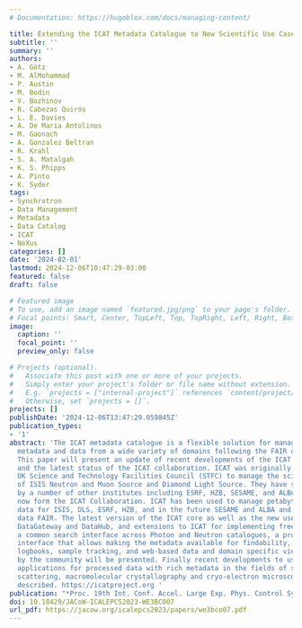 ```yaml
---
# Documentation: https://hugoblox.com/docs/managing-content/

title: Extending the ICAT Metadata Catalogue to New Scientific Use Cases
subtitle: ''
summary: ''
authors:
- A. Götz
- M. AlMohammad
- P. Austin
- M. Bodin
- V. Bozhinov
- R. Cabezas Quirós
- L. E. Davies
- A. De Maria Antolinos
- M. Gaonach
- A. Gonzalez Beltran
- R. Krahl
- S. A. Matalgah
- K. S. Phipps
- A. Pinto
- K. Syder
tags:
- Synchrotron
- Data Management
- Metadata
- Data Catalog
- ICAT
- NeXus
categories: []
date: '2024-02-01'
lastmod: 2024-12-06T10:47:29-03:00
featured: false
draft: false

# Featured image
# To use, add an image named `featured.jpg/png` to your page's folder.
# Focal points: Smart, Center, TopLeft, Top, TopRight, Left, Right, BottomLeft, Bottom, BottomRight.
image:
  caption: ''
  focal_point: ''
  preview_only: false

# Projects (optional).
#   Associate this post with one or more of your projects.
#   Simply enter your project's folder or file name without extension.
#   E.g. `projects = ["internal-project"]` references `content/project/deep-learning/index.md`.
#   Otherwise, set `projects = []`.
projects: []
publishDate: '2024-12-06T13:47:29.059845Z'
publication_types:
- '1'
abstract: 'The ICAT metadata catalogue is a flexible solution for managing scientific
  metadata and data from a wide variety of domains following the FAIR data principles.
  This paper will present an update of recent developments of the ICAT metadata catalogue
  and the latest status of the ICAT collaboration. ICAT was originally developed by
  UK Science and Technology Facilities Council (STFC) to manage the scientific data
  of ISIS Neutron and Muon Source and Diamond Light Source. They have since been joined
  by a number of other institutes including ESRF, HZB, SESAME, and ALBA who together
  now form the ICAT Collaboration. ICAT has been used to manage petabytes of scientific
  data for ISIS, DLS, ESRF, HZB, and in the future SESAME and ALBA and make these
  data FAIR. The latest version of the ICAT core as well as the new user interfaces,
  DataGateway and DataHub, and extensions to ICAT for implementing free text searching,
  a common search interface across Photon and Neutron catalogues, a protocol-based
  interface that allows making the metadata available for findability, electronic
  logbooks, sample tracking, and web-based data and domain specific viewers developed
  by the community will be presented. Finally recent developments to use ICAT to develop
  applications for processed data with rich metadata in the fields of small angle
  scattering, macromolecular crystallography and cryo-electron microscopy will be
  described. https://icatproject.org '
publication: "*Proc. 19th Int. Conf. Accel. Large Exp. Phys. Control Syst. (ICALEPCS'23)*"
doi: 10.18429/JACoW-ICALEPCS2023-WE3BCO07
url_pdf: https://jacow.org/icalepcs2023/papers/we3bco07.pdf
---
```

